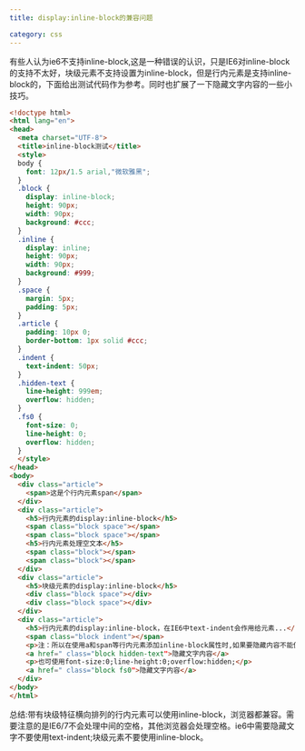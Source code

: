 ```yaml
---
title: display:inline-block的兼容问题

category: css
---
```

有些人认为ie6不支持inline-block,这是一种错误的认识，只是IE6对inline-block的支持不太好，块级元素不支持设置为inline-block，但是行内元素是支持inline-block的，下面给出测试代码作为参考。同时也扩展了一下隐藏文字内容的一些小技巧。
<!--more-->
```html
<!doctype html>
<html lang="en">
<head>
  <meta charset="UTF-8">
  <title>inline-block测试</title>
  <style>
  body {
    font: 12px/1.5 arial,"微软雅黑";
  }
  .block {
    display: inline-block;
    height: 90px;
    width: 90px;
    background: #ccc;
  }
  .inline {
    display: inline;
    height: 90px;
    width: 90px;
    background: #999;
  }
  .space {
    margin: 5px;
    padding: 5px;
  }
  .article {
    padding: 10px 0;
    border-bottom: 1px solid #ccc;
  }
  .indent {
    text-indent: 50px;
  }
  .hidden-text {
    line-height: 999em;
    overflow: hidden;
  }
  .fs0 {
    font-size: 0;
    line-height: 0;
    overflow: hidden;
  }
  </style>
</head>
<body>
  <div class="article">
    <span>这是个行内元素span</span>
  </div>
  <div class="article">
    <h5>行内元素的display:inline-block</h5>
    <span class="block space"></span>
    <span class="block space"></span>
    <h5>行内元素处理空文本</h5>
    <span class="block"></span>
    <span class="block"></span>
  </div>
  <div class="article">
    <h5>块级元素的display:inline-block</h5>
    <div class="block space"></div>
    <div class="block space"></div>
  </div>
  <div class="article">
    <h5>行内元素的display:inline-block，在IE6中text-indent会作用给元素...</h5>
    <span class="block indent"></span>
    <p>注：所以在使用a和span等行内元素添加inline-block属性时,如果要隐藏内容不能使用text-indent:-999em;可以使用line-height:999em;overflow:hidden</p>
    <a href=" class="block hidden-text">隐藏文字内容</a>
    <p>也可使用font-size:0;line-height:0;overflow:hidden;</p>
    <a href=" class="block fs0">隐藏文字内容</a>
  </div>
</body>
</html>
```

总结:带有块级特征横向排列的行内元素可以使用inline-block，浏览器都兼容。需要注意的是IE6/7不会处理中间的空格，其他浏览器会处理空格。ie6中需要隐藏文字不要使用text-indent;块级元素不要使用inline-block。
